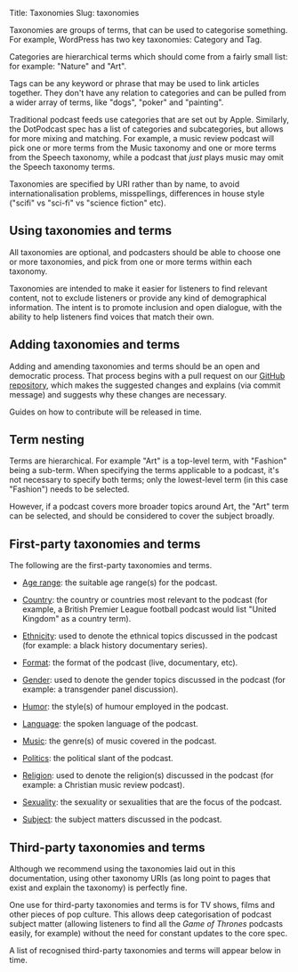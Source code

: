 Title: Taxonomies
Slug: taxonomies


Taxonomies are groups of terms, that can be used to categorise something. For example, WordPress has two key taxonomies: Category and Tag.

Categories are hierarchical terms which should come from a fairly small list: for example: "Nature" and "Art".

Tags can be any keyword or phrase that may be used to link articles together. They don't have any relation to categories and can be pulled from a wider array of terms, like "dogs", "poker" and "painting".

Traditional podcast feeds use categories that are set out by Apple. Similarly, the DotPodcast spec has a list of categories and subcategories, but allows for more mixing and matching. For example, a music review podcast will pick one or more terms from the Music taxonomy and one or more terms from the Speech taxonomy, while a podcast that _just_ plays music may omit the Speech taxonomy terms.

Taxonomies are specified by URI rather than by name, to avoid internationalisation problems, misspellings, differences in house style ("scifi" vs "sci-fi" vs "science fiction" etc).

## Using taxonomies and terms

All taxonomies are optional, and podcasters should be able to choose one or more taxonomies, and pick from one or more terms within each taxonomy.

Taxonomies are intended to make it easier for listeners to find relevant content, not to exclude listeners or provide any kind of demographical information. The intent is to promote inclusion and open dialogue, with the ability to help listeners find voices that match their own.

## Adding taxonomies and terms

Adding and amending taxonomies and terms should be an open and democratic process. That process begins with a pull request on our [GitHub repository](https://github.com/dotpodcast/dotpodcast/), which makes the suggested changes and explains (via commit message) and suggests why these changes are necessary.

Guides on how to contribute will be released in time.

## Term nesting

Terms are hierarchical. For example "Art" is a top-level term, with "Fashion" being a sub-term. When specifying the terms applicable to a podcast, it's not necessary to specify both terms; only the lowest-level term (in this case "Fashion") needs to be selected.

However, if a podcast covers more broader topics around Art, the "Art" term can be selected, and should be considered to cover the subject broadly.

## First-party taxonomies and terms

The following are the first-party taxonomies and terms.

- [Age range](age): the suitable age range(s) for the podcast.

- [Country](country): the country or countries most relevant to the podcast (for example, a British Premier League football podcast would list "United Kingdom" as a country term).

- [Ethnicity](ethnicity): used to denote the ethnical topics discussed in the podcast (for example: a black history documentary series).

- [Format](format): the format of the podcast (live, documentary, etc).

- [Gender](gender): used to denote the gender topics discussed in the podcast (for example: a transgender panel discussion).

- [Humor](humor): the style(s) of humour employed in the podcast.

- [Language](language): the spoken language of the podcast.

- [Music](music): the genre(s) of music covered in the podcast.

- [Politics](politics): the political slant of the podcast.

- [Religion](religion): used to denote the religion(s) discussed in the podcast (for example: a Christian music review podcast).

- [Sexuality](sexuality): the sexuality or sexualities that are the focus of the podcast.

- [Subject](subject): the subject matters discussed in the podcast.

## Third-party taxonomies and terms

Although we recommend using the taxonomies laid out in this documentation, using other taxonomy URIs (as long point to pages that exist and explain the taxonomy) is perfectly fine.

One use for third-party taxonomies and terms is for TV shows, films and other pieces of pop culture. This allows deep categorisation of podcast subject matter (allowing listeners to find all the _Game of Thrones_ podcasts easily, for example) without the need for constant updates to the core spec.

A list of recognised third-party taxonomies and terms will appear below in time.
